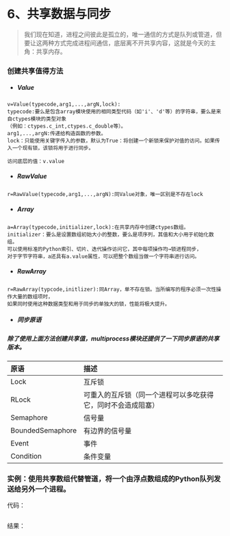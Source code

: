 # 6、共享数据与同步

> 我们现在知道，进程之间彼此是孤立的，唯一通信的方式是队列或管道，但要让这两种方式完成进程间通信，底层离不开共享内容，这就是今天的主角：共享内存。

### 创建共享值得方法

* ##### Value

```
v=Value(typecode,arg1,...,argN,lock):
typecode:要么是包含array模块使用的相同类型代码（如'i'、'd'等）的字符串，要么是来自ctypes模块的类型对象
（例如：ctypes.c_int,ctypes.c_double等）。
arg1,...,argN:传递给构造函数的参数。
lock：只能使用关键字传入的参数，默认为True：将创建一个新锁来保护对值的访问。如果传入一个现有锁，该锁将用于进行同步。

访问底层的值：v.value
```

* ##### RawValue

```
r=RawValue(typecode,arg1,...,argN):同Value对象，唯一区别是不存在lock
```

* ##### Array

```
a=Array(typecode,initializer,lock):在共享内存中创建ctypes数组。
initializer：要么是设置数组初始大小的整数，要么是项序列，其值和大小用于初始化数组。
可以使用标准的Python索引、切片、迭代操作访问它，其中每项操作均→锁进程同步，
对于字节字符串，a还具有a.value属性，可以把整个数组当做一个字符串进行访问。
```

* ##### RawArray

```
r=RawArray(typcode,initlizer):同Array，单不存在锁。当所编写的程序必须一次性操作大量的数组项时，
如果同时使用这种数据类型和用于同步的单独大的锁，性能将极大提升。
```

* ##### 同步原语

##### 除了使用上面方法创建共享值，multiprocess模块还提供了一下同步原语的共享版本。

| 原语 | 描述 |
| :--- | :--- |
| Lock | 互斥锁 |
| RLock | 可重入的互斥锁（同一个进程可以多吃获得它，同时不会造成阻塞） |
| Semaphore | 信号量 |
| BoundedSemaphore | 有边界的信号量 |
| Event | 事件 |
| Condition | 条件变量 |

### 实例：使用共享数组代替管道，将一个由浮点数组成的Python队列发送给另外一个进程。

代码：

```

```

结果：

```

```

